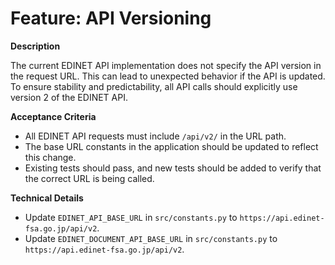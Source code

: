 # Feature: API Versioning

**Description**

The current EDINET API implementation does not specify the API version in the request URL. This can lead to unexpected behavior if the API is updated. To ensure stability and predictability, all API calls should explicitly use version 2 of the EDINET API.

**Acceptance Criteria**

- All EDINET API requests must include `/api/v2/` in the URL path.
- The base URL constants in the application should be updated to reflect this change.
- Existing tests should pass, and new tests should be added to verify that the correct URL is being called.

**Technical Details**

- Update `EDINET_API_BASE_URL` in `src/constants.py` to `https://api.edinet-fsa.go.jp/api/v2`.
- Update `EDINET_DOCUMENT_API_BASE_URL` in `src/constants.py` to `https://api.edinet-fsa.go.jp/api/v2`.
